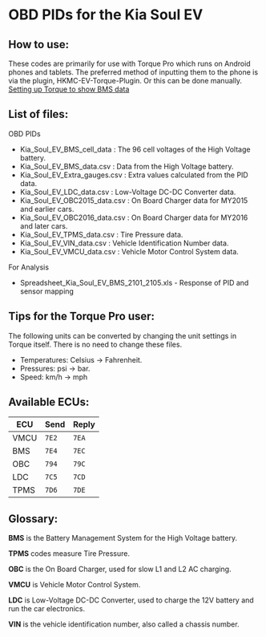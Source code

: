 # OBD PIDs for the Kia Soul EV

## How to use:

These codes are primarily for use with Torque Pro which runs on Android phones and tablets. The preferred method of inputting them to the phone is via the plugin, HKMC-EV-Torque-Plugin.
Or this can be done manually. [Setting up Torque to show BMS data](https://jejusoul.github.io/OBD-PIDs-for-HKMC-EVs/)

## List of files: 

OBD PIDs 

- Kia_Soul_EV_BMS_cell_data : The 96 cell voltages of the High Voltage battery.
- Kia_Soul_EV_BMS_data.csv : Data from the High Voltage battery.
- Kia_Soul_EV_Extra_gauges.csv : Extra values calculated from the PID data.
- Kia_Soul_EV_LDC_data.csv : Low-Voltage DC-DC Converter data.
- Kia_Soul_EV_OBC2015_data.csv : On Board Charger data for MY2015 and earlier cars.
- Kia_Soul_EV_OBC2016_data.csv : On Board Charger data for MY2016 and later cars.
- Kia_Soul_EV_TPMS_data.csv : Tire Pressure data.
- Kia_Soul_EV_VIN_data.csv : Vehicle Identification Number data.
- Kia_Soul_EV_VMCU_data.csv : Vehicle Motor Control System data.

For Analysis
- Spreadsheet_Kia_Soul_EV_BMS_2101_2105.xls - Response of PID and sensor mapping

## Tips for the Torque Pro user:

The following units can be converted by changing the unit settings in Torque itself.
There is no need to change these files.

- Temperatures: Celsius -> Fahrenheit.
- Pressures: psi -> bar.
- Speed: km/h -> mph

## Available ECUs:

ECU  | Send  | Reply
---- | ----- | -----
VMCU | `7E2` | `7EA`
BMS  | `7E4` | `7EC`
OBC  | `794` | `79C`
LDC  | `7C5` | `7CD`
TPMS | `7D6` | `7DE`

## Glossary:

**BMS** is the Battery Management System for the High Voltage battery.

**TPMS** codes measure Tire Pressure.

**OBC** is the On Board Charger, used for slow L1 and L2 AC charging.

**VMCU** is Vehicle Motor Control System.

**LDC** is Low-Voltage DC-DC Converter, used to charge the 12V battery and run the car electronics.

**VIN** is the vehicle identification number, also called a chassis number.
